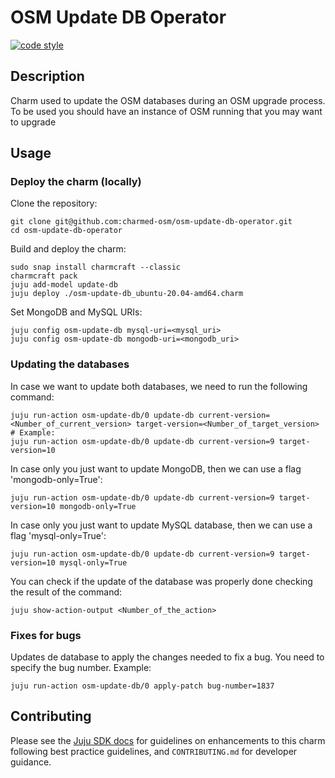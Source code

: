<!-- Copyright 2021 Canonical Ltd.
See LICENSE file for licensing details. -->

# OSM Update DB Operator

[![code style](https://img.shields.io/badge/code%20style-black-000000.svg)](https://github.com/psf/black/tree/main)

## Description

Charm used to update the OSM databases during an OSM upgrade process. To be used you should have an instance of OSM running that you may want to upgrade

## Usage

### Deploy the charm (locally)

Clone the repository:

```shell
git clone git@github.com:charmed-osm/osm-update-db-operator.git
cd osm-update-db-operator
```

Build and deploy the charm:

```shell
sudo snap install charmcraft --classic
charmcraft pack
juju add-model update-db
juju deploy ./osm-update-db_ubuntu-20.04-amd64.charm
```

Set MongoDB and MySQL URIs:

```shell
juju config osm-update-db mysql-uri=<mysql_uri>
juju config osm-update-db mongodb-uri=<mongodb_uri>
```

### Updating the databases

In case we want to update both databases, we need to run the following command:

```shell
juju run-action osm-update-db/0 update-db current-version=<Number_of_current_version> target-version=<Number_of_target_version>
# Example:
juju run-action osm-update-db/0 update-db current-version=9 target-version=10
```

In case only you just want to update MongoDB, then we can use a flag 'mongodb-only=True':

```shell
juju run-action osm-update-db/0 update-db current-version=9 target-version=10 mongodb-only=True
```

In case only you just want to update MySQL database, then we can use a flag 'mysql-only=True':

```shell
juju run-action osm-update-db/0 update-db current-version=9 target-version=10 mysql-only=True
```

You can check if the update of the database was properly done checking the result of the command:

```shell
juju show-action-output <Number_of_the_action>
```

### Fixes for bugs

Updates de database to apply the changes needed to fix a bug. You need to specify the bug number. Example:

```shell
juju run-action osm-update-db/0 apply-patch bug-number=1837 
```

## Contributing

Please see the [Juju SDK docs](https://juju.is/docs/sdk) for guidelines
on enhancements to this charm following best practice guidelines, and
`CONTRIBUTING.md` for developer guidance.
